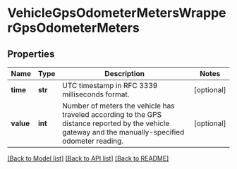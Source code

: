 # VehicleGpsOdometerMetersWrapperGpsOdometerMeters

## Properties
Name | Type | Description | Notes
------------ | ------------- | ------------- | -------------
**time** | **str** | UTC timestamp in RFC 3339 milliseconds format. | [optional] 
**value** | **int** | Number of meters the vehicle has traveled according to the GPS distance reported by the vehicle gateway and the manually-specified odometer reading. | [optional] 

[[Back to Model list]](../README.md#documentation-for-models) [[Back to API list]](../README.md#documentation-for-api-endpoints) [[Back to README]](../README.md)


